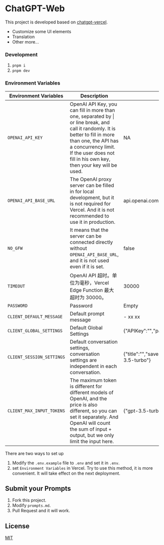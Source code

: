 # ChatGPT-Web

This project is developed based on [chatgpt-vercel](https://github.com/ourongxing/chatgpt-vercel).
- Customize some UI elements
- Translation
- Other more...

### Development
1. `pnpm i`
2. `pnpm dev`

### Environment Variables

| Environment Variables                  | Description                                                                                                                                                                                                                                       | Default Value                                                                                             |
| ------------------------- |---------------------------------------------------------------------------------------------------------------------------------------------------------------------------------------------------------------------------------------------------|-----------------------------------------------------------------------------------------------------------|
| `OPENAI_API_KEY`          | OpenAI API Key, you can fill in more than one, separated by \| or line break, and call it randomly. It is better to fill in more than one, the API has a concurrency limit. If the user does not fill in his own key, then your key will be used. | NA                                                                                                        |
| `OPENAI_API_BASE_URL`     | The OpenAI proxy server can be filled in for local development, but it is not required for Vercel. And it is not recommended to use it in production.                                                                                             | api.openai.com                                                                                            |
| `NO_GFW`                  | It means that the server can be connected directly without `OPENAI_API_BASE_URL`, and it is not used even if it is set.                                                                                                                           | false                                                                                                     |
| `TIMEOUT`                 | OpenAI API 超时。单位为毫秒，Vercel Edge Function 最大超时为 30000。                                                                                                                                                                                             | 30000                                                                                                     |
| `PASSWORD`                | Password                                                                                                                                                                                                                                          | Empty                                                                                                     |
| `CLIENT_DEFAULT_MESSAGE`  | Default prompt message                                                                                                                                                                                                                                            | - xx xx                                                                                                   |
| `CLIENT_GLOBAL_SETTINGS`  | Default Global Settings                                                                                                                                                                                                                                            | {"APIKey":"","password":"","enterToSend":true}                                                            |
| `CLIENT_SESSION_SETTINGS` | Default conversation settings, conversation settings are independent in each conversation.                                                                                                                                                                                                                           | {"title":"","saveSession":true,"APITemperature":0.6,"continuousDialogue":true,"APIModel":"gpt-3.5-turbo"} |
| `CLIENT_MAX_INPUT_TOKENS` | The maximum token is different for different models of OpenAI, and the price is also different, so you can set it separately. And OpenAI will count the sum of input + output, but we only limit the input here.                                                                                                                | {"gpt-3.5-turbo":4096,"gpt-4":8192,"gpt-4-32k":32768}                                                     |

There are two ways to set up
1. Modify the `.env.example` file to `.env` and set it in `.env`.
2. set `Environment Variables` in Vercel. Try to use this method, it is more convenient. It will take effect on the next deployment.

## Submit your Prompts

1. Fork this project.
2. Modify `prompts.md`.
3. Pull Request and it will work.

## License

[MIT](./LICENSE)
